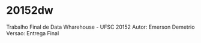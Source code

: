 # 20152dw

Trabalho Final de Data Wharehouse - UFSC 20152
Autor: Emerson Demetrio
Versao: Entrega Final
